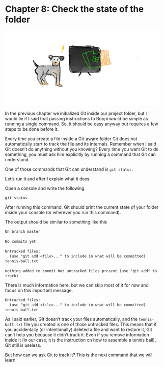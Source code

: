 # Chapter 8: Check the state of the folder

![Jessie looks at the folder through the x-ray and see the Git logo inside](./images/chapter-8.jpeg)

In the previous chapter we initialized Git inside our project folder, but I would lie if I said that passing instructions to Boopi would be simple as running a single command. So, it should be easy anyway but requires a few steps to be done before it.

Every time you create a file inside a Git-aware folder Git does not automatically start to track the file and its internals. Remember when I said Git doesn’t do anything without you knowing? Every time you want Git to do something, you must ask him explicitly by running a command that Git can understand.

One of those commands that Git can understand is `git status`.

Let’s run it and after I explain what it does

Open a console and write the following

```
git status
```

After running this command, Git should print the current state of your folder inside your console (or wherever you run this command).

The output should be similar to something like this

```
On branch master

No commits yet

Untracked files:
  (use "git add <file>..." to include in what will be committed)
tennis-ball.txt

nothing added to commit but untracked files present (use "git add" to track)
```

There is much information here, but we can skip most of it for now and focus on this important message.

```
Untracked files:
  (use "git add <file>..." to include in what will be committed)
tennis-ball.txt
```

As I said earlier, Git doesn’t track your files automatically, and the `tennis-ball.txt` file you created is one of those untracked files. This means that if you accidentally (or intentionally) deleted a file and want to restore it, Git can’t help you because it didn’t track it. Even if you remove information inside it (in our case, it is the instruction on how to assemble a tennis ball), Git still is useless.

But how can we ask Git to track it? This is the next command that we will learn.
